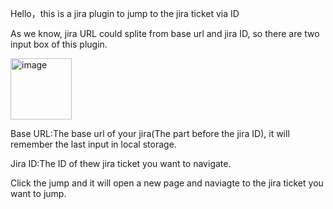 Hello，this is a jira plugin to jump to the jira ticket via ID

As we know, jira URL could splite from base url and jira ID, so there are two input box of this plugin.

<img width="98" alt="image" src="https://user-images.githubusercontent.com/16809284/214585357-05d7f3d2-7a64-44ca-89c8-996513f46e3f.png">

Base URL:The base url of your jira(The part before the jira ID), it will remember the last input in local storage.

Jira ID:The ID of thew jira ticket you want to navigate.

Click the jump and it will open a new page and naviagte to the jira ticket you want to jump.

